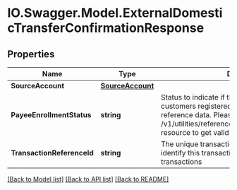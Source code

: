 # IO.Swagger.Model.ExternalDomesticTransferConfirmationResponse
## Properties

Name | Type | Description | Notes
------------ | ------------- | ------------- | -------------
**SourceAccount** | [**SourceAccount**](SourceAccount.md) |  | [optional] 
**PayeeEnrollmentStatus** | **string** | Status to indicate if the payee is added or not to customers registered list of billers. This is a reference data. Please use /v1/utilities/referenceData/{payeeEnrollmentStatus} resource to get valid value of this field. | [optional] 
**TransactionReferenceId** | **string** | The unique transaction reference Id used to identify this transaction from all the other transactions | 

[[Back to Model list]](../README.md#documentation-for-models) [[Back to API list]](../README.md#documentation-for-api-endpoints) [[Back to README]](../README.md)

